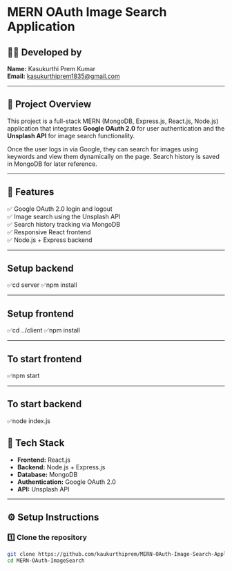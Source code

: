 # MERN OAuth Image Search Application

## 👨‍💻 Developed by
**Name:** Kasukurthi Prem Kumar  
**Email:** kasukurthiprem1835@gmail.com

---

## 📖 Project Overview
This project is a full-stack MERN (MongoDB, Express.js, React.js, Node.js) application that integrates **Google OAuth 2.0** for user authentication and the **Unsplash API** for image search functionality.

Once the user logs in via Google, they can search for images using keywords and view them dynamically on the page. Search history is saved in MongoDB for later reference.

---

## 🚀 Features
✅ Google OAuth 2.0 login and logout  
✅ Image search using the Unsplash API  
✅ Search history tracking via MongoDB  
✅ Responsive React frontend  
✅ Node.js + Express backend  

---


## Setup backend
✅cd server
✅npm install


---

## Setup frontend
✅cd ../client
✅npm install


---

## To start frontend
✅npm start




---


## To start backend
✅node index.js









## 🧩 Tech Stack
- **Frontend:** React.js  
- **Backend:** Node.js + Express.js  
- **Database:** MongoDB  
- **Authentication:** Google OAuth 2.0  
- **API:** Unsplash API  

---

## ⚙️ Setup Instructions

### 1️⃣ Clone the repository
```bash
git clone https://github.com/kaukurthiprem/MERN-OAuth-Image-Search-Application-UD-STUDIOS-.git
cd MERN-OAuth-ImageSearch
